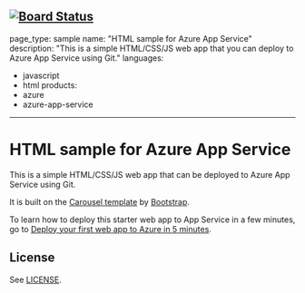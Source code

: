 [![Board Status](https://dev.azure.com/AleksandrDudkin/e6111b5a-df83-403c-b79e-711290cd48fc/272fdaeb-e944-429c-b4be-6f05c56d2b5c/_apis/work/boardbadge/865b65ef-63d6-43e0-bbb4-e25fa0dd83c0)](https://dev.azure.com/AleksandrDudkin/e6111b5a-df83-403c-b79e-711290cd48fc/_boards/board/t/272fdaeb-e944-429c-b4be-6f05c56d2b5c/Microsoft.RequirementCategory)
---
page_type: sample
name: "HTML sample for Azure App Service"
description: "This is a simple HTML/CSS/JS web app that you can deploy to Azure App Service using Git."
languages:
- javascript
- html
products:
- azure
- azure-app-service
---

# HTML sample for Azure App Service

This is a simple HTML/CSS/JS web app that can be deployed to Azure App Service using Git. 

It is built on the [Carousel template](http://getbootstrap.com/examples/carousel) by [Bootstrap](http://getbootstrap.com).

To learn how to deploy this starter web app to App Service in a few minutes, go to [Deploy your first web app to Azure in 5 minutes](https://azure.microsoft.com/documentation/articles/app-service-web-get-started).

## License

See [LICENSE](LICENSE).

